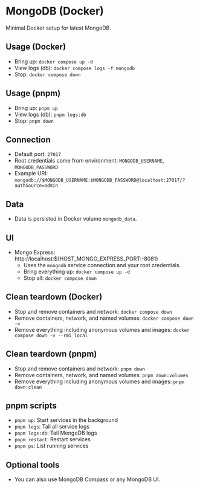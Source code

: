 # MongoDB (Docker)

Minimal Docker setup for latest MongoDB.

## Usage (Docker)

- Bring up: `docker compose up -d`
- View logs (db): `docker compose logs -f mongodb`
- Stop: `docker compose down`

## Usage (pnpm)

- Bring up: `pnpm up`
- View logs (db): `pnpm logs:db`
- Stop: `pnpm down`

## Connection

- Default port: `27017`
- Root credentials come from environment: `MONGODB_USERNAME`, `MONGODB_PASSWORD`
- Example URI: `mongodb://$MONGODB_USERNAME:$MONGODB_PASSWORD@localhost:27017/?authSource=admin`

## Data

- Data is persisted in Docker volume `mongodb_data`.

## UI

- Mongo Express: http://localhost:${HOST_MONGO_EXPRESS_PORT:-8081}
  - Uses the `mongodb` service connection and your root credentials.
  - Bring everything up: `docker compose up -d`
  - Stop all: `docker compose down`

## Clean teardown (Docker)

- Stop and remove containers and network: `docker compose down`
- Remove containers, network, and named volumes: `docker compose down -v`
- Remove everything including anonymous volumes and images: `docker compose down -v --rmi local`

## Clean teardown (pnpm)

- Stop and remove containers and network: `pnpm down`
- Remove containers, network, and named volumes: `pnpm down:volumes`
- Remove everything including anonymous volumes and images: `pnpm down:clean`

## pnpm scripts

- `pnpm up`: Start services in the background
- `pnpm logs`: Tail all service logs
- `pnpm logs:db`: Tail MongoDB logs
- `pnpm restart`: Restart services
- `pnpm ps`: List running services

## Optional tools

- You can also use MongoDB Compass or any MongoDB UI.
